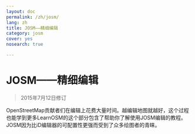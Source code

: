 ```yaml
---
layout: doc
permalink: /zh/josm/
lang: zh
title: JOSM——精细编辑
category: josm
cover: yes
nosearch: true

---
```


JOSM——精细编辑
================

> 2015年7月12日修订  

OpenStreetMap贡献者们在编辑上花费大量时间。越编辑地图就越好，这个过程也能学到更多LearnOSM的这个部分包含了帮助你了解使用JOSM编辑的教程。JOSM因为比iD编辑器的可配置性更强而受到了众多绘图者的青睐。
